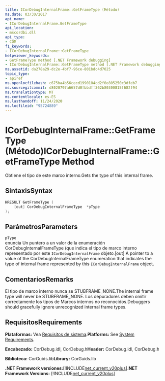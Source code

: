 ```yaml
---
title: ICorDebugInternalFrame::GetFrameType (Método)
ms.date: 03/30/2017
api_name:
- ICorDebugInternalFrame.GetFrameType
api_location:
- mscordbi.dll
api_type:
- COM
f1_keywords:
- ICorDebugInternalFrame::GetFrameType
helpviewer_keywords:
- GetFrameType method [.NET Framework debugging]
- ICorDebugInternalFrame::GetFrameType method [.NET Framework debugging]
ms.assetid: da278a29-dc2e-4bf7-96ce-801bdc4d7025
topic_type:
- apiref
ms.openlocfilehash: c675ba4b56cecd1990184cd2f0e805250c3dfeb7
ms.sourcegitcommit: d8020797a6657d0fbbdff362b80300815f682f94
ms.translationtype: MT
ms.contentlocale: es-ES
ms.lasthandoff: 11/24/2020
ms.locfileid: "95724889"
---
```

# <a name="icordebuginternalframegetframetype-method"></a><span data-ttu-id="a5a44-102">ICorDebugInternalFrame::GetFrameType (Método)</span><span class="sxs-lookup"><span data-stu-id="a5a44-102">ICorDebugInternalFrame::GetFrameType Method</span></span>

<span data-ttu-id="a5a44-103">Obtiene el tipo de este marco interno.</span><span class="sxs-lookup"><span data-stu-id="a5a44-103">Gets the type of this internal frame.</span></span>  
  
## <a name="syntax"></a><span data-ttu-id="a5a44-104">Sintaxis</span><span class="sxs-lookup"><span data-stu-id="a5a44-104">Syntax</span></span>  
  
```cpp  
HRESULT GetFrameType (  
    [out] CorDebugInternalFrameType  *pType  
);  
```  
  
## <a name="parameters"></a><span data-ttu-id="a5a44-105">Parámetros</span><span class="sxs-lookup"><span data-stu-id="a5a44-105">Parameters</span></span>  

 `pType`  
 <span data-ttu-id="a5a44-106">enuncia Un puntero a un valor de la enumeración CorDebugInternalFrameType (que indica el tipo de marco interno representado por este `ICorDebugInternalFrame` objeto.</span><span class="sxs-lookup"><span data-stu-id="a5a44-106">[out] A pointer to a value of the CorDebugInternalFrameType enumeration that indicates the type of internal frame represented by this `ICorDebugInternalFrame` object.</span></span>  
  
## <a name="remarks"></a><span data-ttu-id="a5a44-107">Comentarios</span><span class="sxs-lookup"><span data-stu-id="a5a44-107">Remarks</span></span>  

 <span data-ttu-id="a5a44-108">El tipo de marco interno nunca se STUBFRAME_NONE.</span><span class="sxs-lookup"><span data-stu-id="a5a44-108">The internal frame type will never be STUBFRAME_NONE.</span></span> <span data-ttu-id="a5a44-109">Los depuradores deben omitir correctamente los tipos de Marcos internos no reconocidos.</span><span class="sxs-lookup"><span data-stu-id="a5a44-109">Debuggers should gracefully ignore unrecognized internal frame types.</span></span>  
  
## <a name="requirements"></a><span data-ttu-id="a5a44-110">Requisitos</span><span class="sxs-lookup"><span data-stu-id="a5a44-110">Requirements</span></span>  

 <span data-ttu-id="a5a44-111">**Plataformas:** Vea [Requisitos de sistema](../../get-started/system-requirements.md).</span><span class="sxs-lookup"><span data-stu-id="a5a44-111">**Platforms:** See [System Requirements](../../get-started/system-requirements.md).</span></span>  
  
 <span data-ttu-id="a5a44-112">**Encabezado:** CorDebug.idl, CorDebug.h</span><span class="sxs-lookup"><span data-stu-id="a5a44-112">**Header:** CorDebug.idl, CorDebug.h</span></span>  
  
 <span data-ttu-id="a5a44-113">**Biblioteca:** CorGuids.lib</span><span class="sxs-lookup"><span data-stu-id="a5a44-113">**Library:** CorGuids.lib</span></span>  
  
 <span data-ttu-id="a5a44-114">**.NET Framework versiones:**[!INCLUDE[net_current_v20plus](../../../../includes/net-current-v20plus-md.md)]</span><span class="sxs-lookup"><span data-stu-id="a5a44-114">**.NET Framework Versions:** [!INCLUDE[net_current_v20plus](../../../../includes/net-current-v20plus-md.md)]</span></span>
